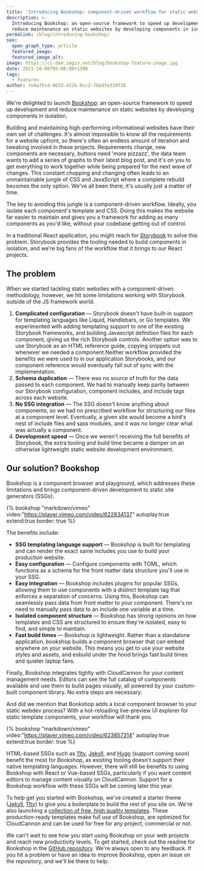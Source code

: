 ```yaml
---
title: 'Introducing Bookshop: component-driven workflow for static websites'
description: >-
  Introducing Bookshop: an open-source framework to speed up development and
  reduce maintenance on static websites by developing components in isolation.
permalink: /blog/introducing-bookshop/
seo:
  open_graph_type: article
  featured_image:
  featured_image_alt:
image: https://cc-dam.imgix.net/blog/bookshop-feature-image.jpg
date: 2021-10-06T05:00:00+1300
tags:
  - Features
author: fe9a75cd-0633-422b-8cc2-76bdfe319f28
---
```

We're delighted to launch [Bookshop](https://github.com/CloudCannon/bookshop)\: an open-source framework to speed up development and reduce maintenance on static websites by developing components in isolation.

Building and maintaining high-performing informational websites have their own set of challenges. It's almost impossible to know all the requirements for a website upfront, so there's often an endless amount of iteration and tweaking involved in these projects. Requirements change, new components are necessary, buttons need 'more pizzazz', the data team wants to add a series of graphs to their latest blog post, and it's on you to get everything to work together while being prepared for the next wave of changes. This constant chopping and changing often leads to an unmaintainable jungle of CSS and JavaScript where a complete rebuild becomes the only option. We've all been there; it's usually just a matter of time.

The key to avoiding this jungle is a component-driven workflow. Ideally, you isolate each component's template and CSS. Doing this makes the website far easier to maintain and gives you a framework for adding as many components as you'd like, without your codebase getting out of control.

In a traditional React application, you might reach for [Storybook](https://storybook.js.org/) to solve this problem. Storybook provides the tooling needed to build components in isolation, and we're big fans of the workflow that it brings to our React projects.

 ## The problem

 When we started tackling static websites with a component-driven
methodology, however, we hit some limitations working with Storybook
outside of the JS framework world.

1. **Complicated configuration** — Storybook doesn't have built-in support
for templating languages like Liquid, Handlebars, or Go templates. We
experimented with adding templating support to one of the existing
Storybook frameworks, and building Javascript definition files for each
component, giving us the rich Storybook controls. Another option was to
use Storybook as an HTML reference guide, copying snippets out whenever we
needed a component.Neither workflow provided the benefits we were used to
in our application Storybooks, and our component reference would
eventually fall out of sync with the implementation.
2. **Schema duplication** — There was no source of truth for the data
passed to each component. We had to manually keep parity between our
Storybook configuration, component includes, and include tags across each
website.
3. **No SSG integration** — The SSG doesn't know anything about
components, so we had no prescribed workflow for structuring our files at
a component level. Eventually, a given site would become a bird's nest of
include files and sass modules, and it was no longer clear what was
actually a component.
4. **Development speed** — Once we weren't receiving the full benefits of
Storybook, the extra tooling and build time became a damper on an
otherwise lightweight static website development environment.

## Our solution? Bookshop

Bookshop is a component browser and playground, which addresses these
limitations and brings component-driven development to static site
generators (SSGs).

{% bookshop "markdown/vimeo" video:"https://player.vimeo.com/video/622834137" autoplay:true extend:true border: true %}

The benefits include:

* **SSG templating language support** — Bookshop is built for
templating and can render the exact same includes you use to build your
production website.
* **Easy configuration** — Configure components with TOML, which
functions as a schema for the front matter data structure you'll use in
your SSG.
* **Easy integration** — Bookshop includes plugins for popular SSGs,
allowing them to use components with a distinct template tag that enforces
a separation of concerns. Using this, Bookshop can seamlessly pass data
from front matter to your component. There's no need to manually pass data
to an include one variable at a time.
* **Isolated component structure** — Bookshop has strong opinions on
how templates and CSS are structured to ensure they're isolated, easy to
find, and simple to maintain.
* **Fast build times** — Bookshop is lightweight. Rather than a
standalone application, bookshop builds a component browser that can embed
anywhere on your website. This means you get to use your website styles
and assets, and esbuild under the hood brings fast build times and quieter
laptop fans.

Finally, Bookshop integrates tightly with CloudCannon for your content
management needs. Editors can see the full catalog of components available
and use them to build pages visually, all powered by your custom-built
component library. No extra steps are necessary.

And did we mention that Bookshop adds a local component browser to your
static webdev process? With a hot-reloading live-preview UI explorer for
static template components, your workflow will thank you.

{% bookshop "markdown/vimeo" video:"https://player.vimeo.com/video/623857314" autoplay:true extend:true border: true %}

HTML-based SSGs such as [11ty](https://www.11ty.dev/), [Jekyll](https://jekyllrb.com/), and [Hugo](https://gohugo.io/) (support coming soon)
benefit the most for Bookshop, as existing tooling doesn't support their
native templating languages. However, there will still be benefits to
using Bookshop with React or Vue-based SSGs, particularly if you want
content editors to manage content visually on CloudCannon. Support for a
Bookshop workflow with these SSGs will be coming later this year.

To help get you started with Bookshop, we've created a starter theme
([Jekyll](https://github.com/CloudCannon/jekyll-bookshop-starter),
[11ty](https://github.com/CloudCannon/eleventy-bookshop-starter)) to give
you a boilerplate to build the rest of you site on. We're also launching a
[collection of free, high quality
templates](https://github.com/CloudCannon?q=bookshop+template). These
production-ready templates make full use of Bookshop, are optimized for
CloudCannon and can be used for free for any project, commercial or not.

We can't wait to see how you start using Bookshop on your web projects and
reach new productivity levels. To get started, check out the readme for
Bookshop in the [GitHub
repository](https://github.com/CloudCannon/bookshop). We're always open to any feedback. If you hit
a problem or have an idea to improve Bookshop, open an issue on the
repository, and we'll be there to help.